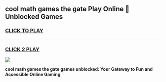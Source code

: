 
## cool math games the gate Play Online 👋 Unblocked Games
<h3>
<a href="https://news.freeplayer.one?title=cool_math_games_the_gate&ref=17CMG">CLICK TO PLAY</a></h3>
<hr>

<h3>
<a href="https://news.freeplayer.one?title=cool_math_games_the_gate&ref=17CMG">CLICK 2 PLAY</a>
  
</h3>

<a href="https://news.freeplayer.one?title=cool_math_games_the_gate&ref=17CMG/"><img src="https://clearcache.store/games.png"></a>


**cool math games the gate games unblocked: Your Gateway to Fun and Accessible Online Gaming**

